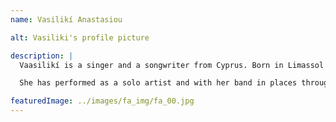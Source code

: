 ```yaml
---
name: Vasilikí Anastasiou

alt: Vasiliki's profile picture

description: |
  Vaasilikí is a singer and a songwriter from Cyprus. Born in Limassol with roots in Kampos tis Tsakkistras, Famagusta (Cyprus) and Edessa (Northern Greece), she studied singing at the London College of Music (UK). Whilst studying in London she was influenced by the many different colours, cultures and sounds of the city. The experience instilled her with a nostalgia for her home country and she decided to form a band called “Amalgamation Project.” The band is a mixture of acoustic and electric sounds with folk and western melodies that express forgotten tales and contemporary woes. A key member in this band is guitarist, Ermis Michail who arranges the songs using a modern twist.

  She has performed as a solo artist and with her band in places throughout the world including: Hong Kong, Qatar, Italy, France, Cyprus and Greece, the United Kingdom, Turkey, Austria, Germany and Lebanon. Vasilikí’s love for polyphonic folk music prompted her to create the all-female a capella ‘Amalgamation’ choir. Samples of their work have travelled around the globe through Youtube with millions of views. The band and choir rarely perform together but they’ve put together their favourite songs for a Greek Fringe Fest exclusive. Vasilikí has a great love for the human voice and has recently founded the Cyprus Voice Centre, a platform for connecting voice professionals. She is an active performer and a coach in theatre productions and a lecturer at the European University of Cyprus.

featuredImage: ../images/fa_img/fa_00.jpg
---
```



